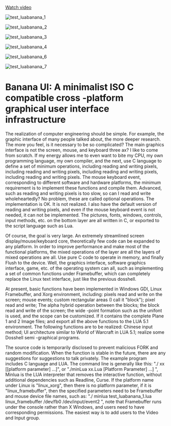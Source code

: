 [Watch video](https://user-images.githubusercontent.com/1294264/227157679-5ae997e0-90c9-47d7-beae-6c2432c939d8.webm)

![test_luabanana_1](https://user-images.githubusercontent.com/1294264/227215277-10d72a0a-f65a-4d91-9745-f9e3f7e013ea.png)

![test_luabanana_2](https://user-images.githubusercontent.com/1294264/227215377-2ebc9a45-13ac-45bb-b34c-09c4b883461c.png)

![test_luabanana_3](https://user-images.githubusercontent.com/1294264/227215394-4d8ea91e-0760-4954-a35c-b85bdf7e4a69.png)

![test_luabanana_4](https://user-images.githubusercontent.com/1294264/227215420-dd02f425-8f55-4354-a08e-876cefff36b7.png)

![test_luabanana_6](https://user-images.githubusercontent.com/1294264/227215493-6852e626-a138-4d86-9d98-275e58641fbc.png)

![test_luabanana_7](https://user-images.githubusercontent.com/1294264/227215518-a2a3425f-9385-4899-b7ff-77c2175aae28.png)

# Banana UI: A minimalist ISO C compatible cross -platform graphical user interface infrastructure

The realization of computer engineering should be simple. For example, the graphic interface of many people talked about, the more deeper research. The more you feel, is it necessary to be so complicated? The main graphics interface is not the screen, mouse, and keyboard three ax? I like to come from scratch. If my energy allows me to even want to bite my CPU, my own programming language, my own compiler, and the next, use C language to define a set of minimum operations, including reading and writing pixels, including reading and writing pixels, including reading and writing pixels, including reading and writing pixels. The mouse keyboard event, corresponding to different software and hardware platforms, the minimum requirement is to implement these functions and compile them. Advanced, such as reading and writing pixels is too slow, so can I read and write wholeheartedly? No problem, these are called optional operations. The implementation is OK. It is not realized. I also have the default version of reading and writing pixels, and even if the mouse keyboard event is not needed, it can not be implemented. The pictures, fonts, windows, controls, input methods, etc. on the bottom layer are all written in C, or exported to the script language such as Lua.

Of course, the goal is very large. An extremely streamlined screen display/mouse/keyboard core, theoretically few code can be expanded to any platform. In order to improve performance and make most of the functional platforms, the mixed operations of the layer are all the layers of mixed operations are all. Use pure C code to operate in memory, and finally Flush to the device. Well, the graphics interface, software graphics interface, game, etc. of the operating system can all, such as implementing a set of common functions under Framebuffer, which can completely replace the Linux text interface, just like the previous dosshell.

At present, basic functions have been implemented in Windows GDI, Linux Framebuffer, and Xorg environment, including: pixels read and write on the screen; mouse events; custom rectangular areas (I call it "block"); pixel read and write; The alpha hybrid operation between the blocks; the block read and write of the screen; the wide -point formation such as the unifont is used, and the scope can be customized. If it contains the complete Plane 1 and 2 Image files; and export all the above functions to the LUA 5.1 environment. The following functions are to be realized: Chinese input method; UI architecture similar to World of Warcraft in LUA 5.1; realize some Dosshell semi -graphical programs.

The source code is temporarily disclosed to prevent malicious FORK and random modification. When the function is stable in the future, there are any suggestions for suggestions to talk privately. The example program includes C language and LUA. The command line is generally like this: "./ xx <platform name> [[platform parameter] ...]", or "./minLua xx.Lua <platform name> [Platform Parameter] ...] ", Minlua is the LUA interpreter that removes the interactive function, without additional dependencies such as Readline, Curse. If the platform name under Linux is "linux_xorg", then there is no platform parameter, if it is "linux_framebuffer", then the specified parameters need to be Framebuffer and mouse device file names, such as: "./ minlua test_luabanana_1.lua linux_framebuffer /dev/fb0 /dev/input/event2 ", note that Framebuffer runs under the console rather than X Windows, and users need to have corresponding permissions. The easiest way is to add users to the Video and Input group.
